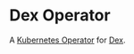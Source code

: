# Dex Operator

A [Kubernetes Operator] for [Dex].

[Kubernetes Operator]: https://kubernetes.io/docs/concepts/extend-kubernetes/operator/
[Dex]: https://dexidp.io
